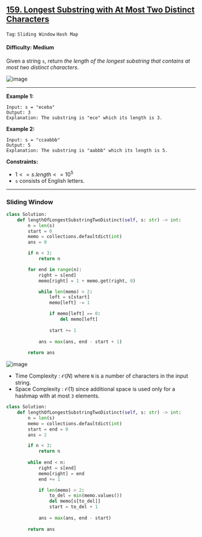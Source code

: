 ## [159. Longest Substring with At Most Two Distinct Characters](https://leetcode.com/problems/longest-substring-with-at-most-two-distinct-characters/)

```Tag```: ```Sliding Window``` ```Hash Map```

#### Difficulty: Medium

Given a string ```s```, return _the length of the longest substring that contains at most two distinct characters_.

![image](https://github.com/quananhle/Python/assets/35042430/6e9c77b8-60a5-44fa-abee-3aa1e549fcd3)

---

__Example 1:__
```
Input: s = "eceba"
Output: 3
Explanation: The substring is "ece" which its length is 3.
```

__Example 2:__
```
Input: s = "ccaabbb"
Output: 5
Explanation: The substring is "aabbb" which its length is 5.
```

__Constraints:__

- $1 <= s.length <= 10^{5}$
- ```s``` consists of English letters.

---

### Sliding Window

```Python
class Solution:
    def lengthOfLongestSubstringTwoDistinct(self, s: str) -> int:
        n = len(s)
        start = 0
        memo = collections.defaultdict(int)
        ans = 0

        if n < 3:
            return n

        for end in range(n):
            right = s[end]
            memo[right] = 1 + memo.get(right, 0)

            while len(memo) > 2:
                left = s[start]
                memo[left] -= 1

                if memo[left] == 0:
                    del memo[left]
                
                start += 1
            
            ans = max(ans, end - start + 1)
    
        return ans
```

![image](https://leetcode.com/problems/longest-substring-with-at-most-two-distinct-characters/Figures/159/sliding.png)

- Time Complexity : $\mathcal{O}(N)$ where ```N``` is a number of characters in the input string.
- Space Complexity : $\mathcal{O}(1)$ since additional space is used only for a hashmap with at most ```3``` elements.

```Python
class Solution:
    def lengthOfLongestSubstringTwoDistinct(self, s: str) -> int:
        n = len(s)
        memo = collections.defaultdict(int)
        start = end = 0
        ans = 2

        if n < 3:
            return n
        
        while end < n:
            right = s[end]
            memo[right] = end
            end += 1

            if len(memo) > 2:
                to_del = min(memo.values())
                del memo[s[to_del]]
                start = to_del + 1
            
            ans = max(ans, end - start)
        
        return ans
```
